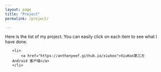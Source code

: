 ```yaml
---
layout: page
title: "Project"
permalink: /project/

---
```

Here is the list of my project. You can easily click on each item to see what I have done.

<ul>
  
    <li>
    	<a href="https://anthonyeef.github.io/xiukoo">XiuKoo第三方 Android 客户端</a>
    </li>
</ul>
